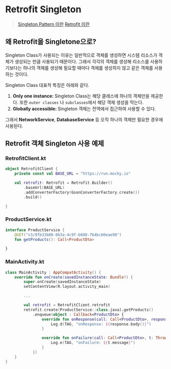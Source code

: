 # Retrofit Singleton
> [Singleton Pattern 이란]()
> [Retrofit 이란]()
## 왜 Retrofit을 Singletone으로?
<p>
  Singleton Class가 사용되는 이유는 일반적으로  객체를 생성하면 시스템 리소스가 객체가 생성되는 만큼 사용되기 때문이다. 그래서 각각의 객체를 생성해 리소스를 사용하기보다는 하나의 객체를 생성해 필요할 때마다 객체를 생성하지 않고 같은 객체를 사용하는 것이다.
  
  Singleton Class 대표적 특징은 아래와 같다.
  1. <strong>Only one instance: </strong> Singleton Class는 해당 클래스에 하나의 객체만을 제공한다. 또한 `outer classes` 나 `subclasses`에서 해당 객체 생성을 막는다.
  2. <strong>Globally accessible: </strong> Singleton 객체는 전역에서 접근하여 사용할 수 있다.
  
  그래서 <strong>NetworkService</strong>, <strong>DatabaseService</strong> 등 오직 하나의 객체만 필요한 경우에 사용된다.

</p>

## Retrofit 객체 Singleton 사용 예제
### RetrofitClient.kt
``` kotlin
object RetrofitClient {
    private const val BASE_URL = "https://run.mocky.io"

    val retrofit: Retrofit = Retrofit.Builder()
        .baseUrl(BASE_URL)
        .addConverterFactory(GsonConverterFactory.create())
        .build()

}
```

### ProductService.kt
``` kotlin
interface ProductService {
    @GET("v3/9fb33b80-8b3a-4c9f-b608-764bc60eae98")
    fun getProducts(): Call<ProductDto>

}
```

### MainActivity.kt
``` kotlin
class MainActivity : AppCompatActivity() {
    override fun onCreate(savedInstanceState: Bundle?) {
        super.onCreate(savedInstanceState)
        setContentView(R.layout.activity_main)

        ...

        val retrofit = RetrofitClient.retrofit
        retrofit.create(ProductService::class.java).getProducts()
            .enqueue(object : Callback<ProductDto> {
                override fun onResponse(call: Call<ProductDto>, response: Response<ProductDto>) {
                    Log.d(TAG, "onResponse: ${response.body()}")
                }

                override fun onFailure(call: Call<ProductDto>, t: Throwable) {
                    Log.e(TAG, "onFailure: ${t.message}")
                }
            })
    }
}
```
